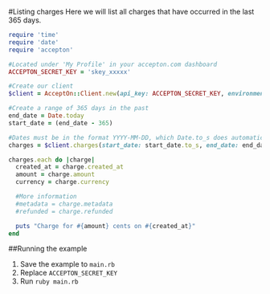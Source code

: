 #Listing charges
Here we will list all charges that have occurred in the last 365 days.

```rb
require 'time'
require 'date'
require 'accepton'

#Located under 'My Profile' in your accepton.com dashboard
ACCEPTON_SECRET_KEY = 'skey_xxxxx'

#Create our client
$client = AcceptOn::Client.new(api_key: ACCEPTON_SECRET_KEY, environment: :staging)

#Create a range of 365 days in the past
end_date = Date.today
start_date = (end_date - 365)

#Dates must be in the format YYYY-MM-DD, which Date.to_s does automatically
charges = $client.charges(start_date: start_date.to_s, end_date: end_date.to_s, order_by: 'created_at', order: 'asc')

charges.each do |charge|
  created_at = charge.created_at
  amount = charge.amount
  currency = charge.currency

  #More information
  #metadata = charge.metadata
  #refunded = charge.refunded

  puts "Charge for #{amount} cents on #{created_at}"
end
```

##Running the example
  1. Save the example to `main.rb`
  2. Replace `ACCEPTON_SECRET_KEY`
  3. Run `ruby main.rb`
